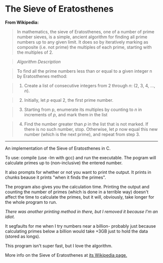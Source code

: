 The Sieve of Eratosthenes
=========================

**From Wikipedia:**
>In mathematics, the sieve of Eratosthenes, one of a number of prime number 
>sieves, is a simple, ancient algorithm for finding all prime numbers up to 
>any given limit. It does so by iteratively marking as composite (i.e. not 
>prime) the multiples of each prime, starting with the multiples of 2.

>*Algorithm Description*

>To find all the prime numbers less than or equal to a given integer n by Eratosthenes method:

> 1. Create a list of consecutive integers from 2 through *n*: (2, 3, 4, ..., *n*).

> 2. Initially, let *p* equal 2, the first prime number.

> 3. Starting from p, enumerate its multiples by counting to *n* in increments of *p*, and mark them in the list

> 4. Find the number greater than *p* in the list that is not marked. If there is no such number, stop. Otherwise, let *p* now equal this new number (which is the next prime), and repeat from step 3.

---

An implementation of the Sieve of Eratosthenes in C. 

To use: compile (use -lm with gcc) and run the executable. The pogram will 
calculate primes up to (non-inclusive) the entered number.

It also prompts for whether or not you want to print the output. It prints in chunks
beause it prints "when it finds the primes".

The program also gives you the calculation time. Printing the output and counting the 
number of primes (which is done in a terrible way) doesn't affect the time to calculate
the primes, but it will, obviously, take longer for the whole program to run.

*There was another printing method in there, but I removed it because I'm an idiot.*

It segfaults for me when I try numbers near a billion- probably just because calculating
primes below a billion would take +3GB just to hold the data (stored as longs).

This program isn't super fast, but I love the algorithm.

More info on the Sieve of Eratosthenes at [its Wikipedia page.](http://en.wikipedia.org/wiki/Sieve_of_Eratosthenes)
